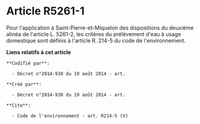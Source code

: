 # Article R5261-1

Pour l'application à Saint-Pierre-et-Miquelon des dispositions du deuxième alinéa de l'article L. 5261-2, les critères du
prélèvement d'eau à usage domestique sont définis à l'article R. 214-5 du code de l'environnement.

**Liens relatifs à cet article**

	**Codifié par**:

	  - Décret n°2014-930 du 19 août 2014 - art.

	**Créé par**:

	  - Décret n°2014-930 du 19 août 2014 - art.

	**Cite**:

	  - Code de l'environnement - art. R214-5 (V)
